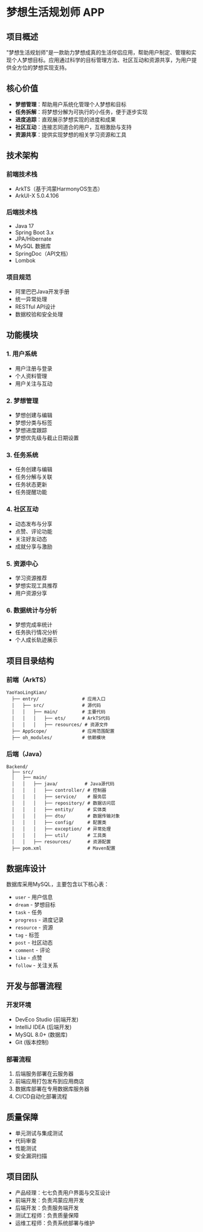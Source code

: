 # 梦想生活规划师 APP

## 项目概述

"梦想生活规划师"是一款助力梦想成真的生活伴侣应用，帮助用户制定、管理和实现个人梦想目标。应用通过科学的目标管理方法、社区互动和资源共享，为用户提供全方位的梦想实现支持。

## 核心价值

- **梦想管理**：帮助用户系统化管理个人梦想和目标
- **任务拆解**：将梦想分解为可执行的小任务，便于逐步实现
- **进度追踪**：直观展示梦想实现的进度和成果
- **社区互动**：连接志同道合的用户，互相激励与支持
- **资源共享**：提供实现梦想的相关学习资源和工具

## 技术架构

### 前端技术栈
- ArkTS（基于鸿蒙HarmonyOS生态）
- ArkUI-X 5.0.4.106

### 后端技术栈
- Java 17
- Spring Boot 3.x
- JPA/Hibernate
- MySQL 数据库
- SpringDoc（API文档）
- Lombok

### 项目规范
- 阿里巴巴Java开发手册
- 统一异常处理
- RESTful API设计
- 数据校验和安全处理

## 功能模块

### 1. 用户系统
- 用户注册与登录
- 个人资料管理
- 用户关注与互动

### 2. 梦想管理
- 梦想创建与编辑
- 梦想分类与标签
- 梦想进度跟踪
- 梦想优先级与截止日期设置

### 3. 任务系统
- 任务创建与编辑
- 任务分解与关联
- 任务状态更新
- 任务提醒功能

### 4. 社区互动
- 动态发布与分享
- 点赞、评论功能
- 关注好友动态
- 成就分享与激励

### 5. 资源中心
- 学习资源推荐
- 梦想实现工具推荐
- 用户资源分享

### 6. 数据统计与分析
- 梦想完成率统计
- 任务执行情况分析
- 个人成长轨迹展示

## 项目目录结构

### 前端（ArkTS）
```
YaoYaoLingXian/
  ├── entry/                # 应用入口
  │   ├── src/              # 源代码
  │   │   ├── main/         # 主要代码
  │   │   │   ├── ets/      # ArkTS代码
  │   │   │   ├── resources/ # 资源文件
  ├── AppScope/             # 应用范围配置
  ├── oh_modules/           # 依赖模块
```

### 后端（Java）
```
Backend/
  ├── src/
  │   ├── main/
  │   │   ├── java/          # Java源代码
  │   │   │   ├── controller/ # 控制器
  │   │   │   ├── service/    # 服务层
  │   │   │   ├── repository/ # 数据访问层
  │   │   │   ├── entity/     # 实体类
  │   │   │   ├── dto/        # 数据传输对象
  │   │   │   ├── config/     # 配置类
  │   │   │   ├── exception/  # 异常处理
  │   │   │   ├── util/       # 工具类
  │   │   ├── resources/      # 资源配置
  ├── pom.xml                 # Maven配置
```

## 数据库设计

数据库采用MySQL，主要包含以下核心表：
- `user` - 用户信息
- `dream` - 梦想目标
- `task` - 任务
- `progress` - 进度记录
- `resource` - 资源
- `tag` - 标签
- `post` - 社区动态
- `comment` - 评论
- `like` - 点赞
- `follow` - 关注关系

## 开发与部署流程

### 开发环境
- DevEco Studio (前端开发)
- IntelliJ IDEA (后端开发)
- MySQL 8.0+ (数据库)
- Git (版本控制)

### 部署流程
1. 后端服务部署在云服务器
2. 前端应用打包发布到应用商店
3. 数据库部署在专用数据库服务器
4. CI/CD自动化部署流程

## 质量保障
- 单元测试与集成测试
- 代码审查
- 性能测试
- 安全漏洞扫描

## 项目团队
- 产品经理：七七负责用户界面与交互设计
- 前端开发：负责鸿蒙应用开发
- 后端开发：负责服务端开发
- 测试工程师：负责质量保障
- 运维工程师：负责系统部署与维护 